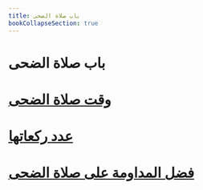 ```yaml
---
title: باب صلاة الضحى
bookCollapseSection: true
---
```


# باب صلاة الضحى

# [وقت صلاة الضحى](./waqt-salat-al-doha)

# [عدد ركعاتها](./adad-rakat-salat-al-doha)

# [فضل المداومة على صلاة الضحى](./fadlo-salat-al-doha)
